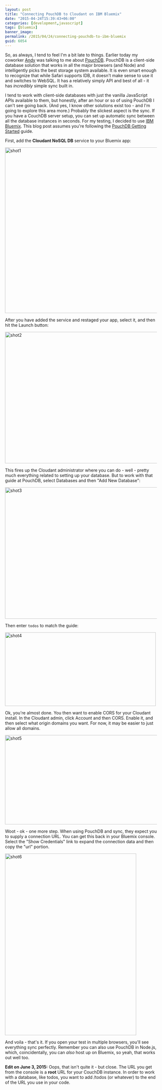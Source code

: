 ```yaml
---
layout: post
title: "Connecting PouchDB to Cloudant on IBM Bluemix"
date: "2015-04-24T15:39:43+06:00"
categories: [development,javascript]
tags: [bluemix]
banner_image: 
permalink: /2015/04/24/connecting-pouchdb-to-ibm-bluemix
guid: 6054
---
```


So, as always, I tend to feel I'm a bit late to things. Earlier today my coworker <a href="http://www.tricedesigns.com/">Andy</a> was talking to me about <a href="http://pouchdb.com/">PouchDB</a>. PouchDB is a client-side database solution that works in all the major browsers (and Node) and intelligently picks the best storage system available. It is even smart enough to recognize that while Safari supports IDB, it doesn't make sense to use it and switches to WebSQL. It has a relatively simply API and best of all - it has <i>incredibly</i> simple sync built in. 

<!--more-->

I tend to work with client-side databases with just the vanilla JavaScript APIs available to them, but honestly, after an hour or so of using PouchDB I can't see going back. (And yes, I know other solutions exist too - and I'm going to explore this area more.) Probably the slickest aspect is the sync. If you have a CouchDB server setup, you can set up automatic sync between all the database instances in seconds. For my testing, I decided to use <a href="https://console.ng.bluemix.net">IBM Bluemix</a>. This blog post assumes you're following the <a href="http://pouchdb.com/getting-started.html">PouchDB Getting Started</a> guide.

First, add the <strong>Cloudant NoSQL DB</strong> service to your Bluemix app:

<a href="http://www.raymondcamden.com/wp-content/uploads/2015/04/shot13.png"><img src="https://static.raymondcamden.com/images/wp-content/uploads/2015/04/shot13.png" alt="shot1" width="850" height="547" class="alignnone size-full wp-image-6055" /></a>

After you have added the service and restaged your app, select it, and then hit the Launch button:

<a href="http://www.raymondcamden.com/wp-content/uploads/2015/04/shot22.png"><img src="https://static.raymondcamden.com/images/wp-content/uploads/2015/04/shot22.png" alt="shot2" width="850" height="434" class="alignnone size-full wp-image-6056" /></a>

This fires up the Cloudant administrator where you can do - well - pretty much everything related to setting up your database. But to work with that guide at PouchDB, select Databases and then "Add New Database":

<a href="http://www.raymondcamden.com/wp-content/uploads/2015/04/shot31.png"><img src="https://static.raymondcamden.com/images/wp-content/uploads/2015/04/shot31.png" alt="shot3" width="850" height="434" class="alignnone size-full wp-image-6057" /></a>

Then enter <code>todos</code> to match the guide:

<a href="http://www.raymondcamden.com/wp-content/uploads/2015/04/shot41.png"><img src="https://static.raymondcamden.com/images/wp-content/uploads/2015/04/shot41.png" alt="shot4" width="500" height="243" class="alignnone size-full wp-image-6058" /></a>

Ok, you're almost done. You then want to enable CORS for your Cloudant install. In the Cloudant admin, click Account and then CORS. Enable it, and then select what origin domains you want. For now, it may be easier to just allow all domains.

<a href="http://www.raymondcamden.com/wp-content/uploads/2015/04/shot51.png"><img src="https://static.raymondcamden.com/images/wp-content/uploads/2015/04/shot51.png" alt="shot5" width="850" height="295" class="alignnone size-full wp-image-6059" /></a>

Woot - ok - one more step. When using PouchDB and sync, they expect you to supply a connection URL. You can get this back in your Bluemix console. Select the "Show Credentials" link to expand the connection data and then copy the "url" portion.

<a href="http://www.raymondcamden.com/wp-content/uploads/2015/04/shot6.png"><img src="https://static.raymondcamden.com/images/wp-content/uploads/2015/04/shot6.png" alt="shot6" width="435" height="600" class="alignnone size-full wp-image-6060" /></a>

And voila - that's it. If you open your test in multiple browsers, you'll see everything sync perfectly. Remember you can also use PouchDB in Node.js, which, coincidentally, you can <i>also</i> host up on Bluemix, so yeah, that works out well too. 

<strong>Edit on June 3, 2015:</strong> Oops, that isn't quite it - but close. The URL you get from the console is a <strong>root</strong> URL for your CouchDB instance. In order to work with a database, like todos, you want to add /todos (or whatever) to the end of the URL you use in your code.